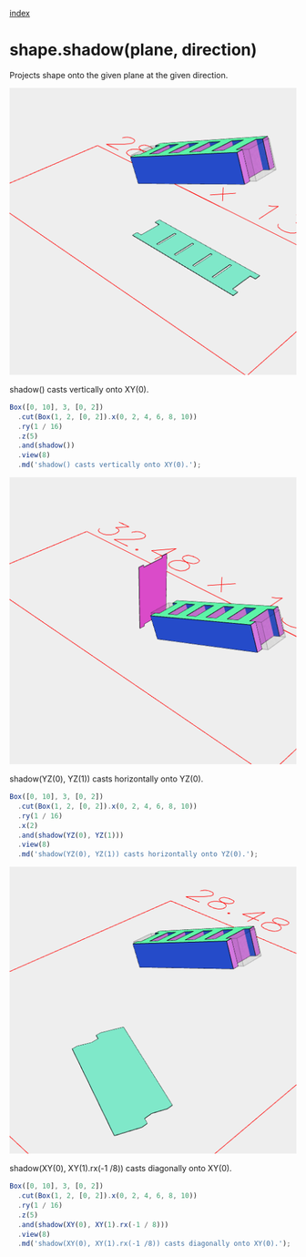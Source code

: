 [index](../../nb/api/index.md)
# shape.shadow(plane, direction)

Projects shape onto the given plane at the given direction.

![Image](shadow.md.$2_8.png)

shadow() casts vertically onto XY(0).

```JavaScript
Box([0, 10], 3, [0, 2])
  .cut(Box(1, 2, [0, 2]).x(0, 2, 4, 6, 8, 10))
  .ry(1 / 16)
  .z(5)
  .and(shadow())
  .view(8)
  .md('shadow() casts vertically onto XY(0).');
```

![Image](shadow.md.$3_8.png)

shadow(YZ(0), YZ(1)) casts horizontally onto YZ(0).

```JavaScript
Box([0, 10], 3, [0, 2])
  .cut(Box(1, 2, [0, 2]).x(0, 2, 4, 6, 8, 10))
  .ry(1 / 16)
  .x(2)
  .and(shadow(YZ(0), YZ(1)))
  .view(8)
  .md('shadow(YZ(0), YZ(1)) casts horizontally onto YZ(0).');
```

![Image](shadow.md.$4_8.png)

shadow(XY(0), XY(1).rx(-1 /8)) casts diagonally onto XY(0).

```JavaScript
Box([0, 10], 3, [0, 2])
  .cut(Box(1, 2, [0, 2]).x(0, 2, 4, 6, 8, 10))
  .ry(1 / 16)
  .z(5)
  .and(shadow(XY(0), XY(1).rx(-1 / 8)))
  .view(8)
  .md('shadow(XY(0), XY(1).rx(-1 /8)) casts diagonally onto XY(0).');
```
